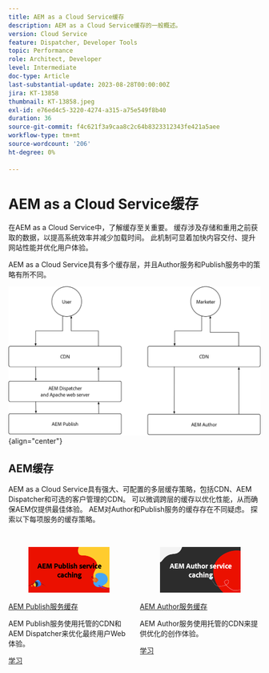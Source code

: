 ```yaml
---
title: AEM as a Cloud Service缓存
description: AEM as a Cloud Service缓存的一般概述。
version: Cloud Service
feature: Dispatcher, Developer Tools
topic: Performance
role: Architect, Developer
level: Intermediate
doc-type: Article
last-substantial-update: 2023-08-28T00:00:00Z
jira: KT-13858
thumbnail: KT-13858.jpeg
exl-id: e76ed4c5-3220-4274-a315-a75e549f8b40
duration: 36
source-git-commit: f4c621f3a9caa8c2c64b8323312343fe421a5aee
workflow-type: tm+mt
source-wordcount: '206'
ht-degree: 0%

---
```


# AEM as a Cloud Service缓存

在AEM as a Cloud Service中，了解缓存至关重要。 缓存涉及存储和重用之前获取的数据，以提高系统效率并减少加载时间。 此机制可显着加快内容交付、提升网站性能并优化用户体验。

AEM as a Cloud Service具有多个缓存层，并且Author服务和Publish服务中的策略有所不同。

![AEM as a Cloud Service缓存概述](./assets/overview/all.png){align="center"}

## AEM缓存

AEM as a Cloud Service具有强大、可配置的多层缓存策略，包括CDN、AEM Dispatcher和可选的客户管理的CDN。 可以微调跨层的缓存以优化性能，从而确保AEM仅提供最佳体验。 AEM对Author和Publish服务的缓存存在不同疑虑。 探索以下每项服务的缓存策略。


<div class="columns is-multiline" style="margin-top: 2rem">
    <div class="column is-half-tablet is-half-desktop is-half-widescreen" aria-label="AEM Publish service caching">
    <div class="card is-padded-small is-padded-big-mobile" style="height: 100%">
        <div class="card-image">
          <figure class="image is-16by9">
            <a href="./publish.md" title="AEM Publish服务" tabindex="-1">
              <img class="is-bordered-r-small" src="./assets/overview/publish-card.png" alt="AEM Publish服务缓存">
            </a>
          </figure>
        </div>
        <div class="card-content is-padded-small">
          <div class="content">
            <p class="headline is-size-6 has-text-weight-bold"><a href="./publish.md" title="AEM Publish服务缓存">AEM Publish服务缓存</a></p>
            <p class="is-size-6">AEM Publish服务使用托管的CDN和AEM Dispatcher来优化最终用户Web体验。</p>
            <a href="./publish.md" class="spectrum-Button spectrum-Button--outline spectrum-Button--primary spectrum-Button--sizeM">
              <span class="spectrum-Button-label has-no-wrap has-text-weight-bold">学习</span>
            </a>
          </div>
        </div>
      </div>
    </div>
    <div class="column is-half-tablet is-half-desktop is-half-widescreen" aria-label="AEM Author service caching">
        <div class="card is-padded-small is-padded-big-mobile" style="height: 100%">
            <div class="card-image">
            <figure class="image is-16by9">
                <a href="./author.md" title="AEM Author服务缓存" tabindex="-1">
                <img class="is-bordered-r-small" src="./assets/overview/author-card.png" alt="AEM Author服务缓存">
                </a>
            </figure>
            </div>
            <div class="card-content is-padded-small">
            <div class="content">
                <p class="headline is-size-6 has-text-weight-bold"><a href="./author.md" title="AEM Author服务缓存">AEM Author服务缓存</a></p>
                <p class="is-size-6">AEM Author服务使用托管的CDN来提供优化的创作体验。</p>
                <a href="./author.md" class="spectrum-Button spectrum-Button--outline spectrum-Button--primary spectrum-Button--sizeM">
                <span class="spectrum-Button-label has-no-wrap has-text-weight-bold">学习</span>
                </a>
            </div>
            </div>
        </div>
    </div>
</div>
